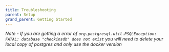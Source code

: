 ```yaml
---
title: Troubleshooting
parent: Setup
grand_parent: Getting Started
---
```


_Note - If you are getting a error of
`org.postgresql.util.PSQLException: FATAL: database "checkinsdb" does not exist`
you will need to delete your local copy of postgres and only use the docker version_
